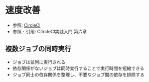 # 速度改善
- 参照: [CircleCI](https://circleci.com/docs/ja/2.0/about-circleci/#section=welcome)
- 参照・引用: CitrcleCI実践入門 第六章

## 複数ジョブの同時実行
- ジョブは並列に実行される
- 依存関係がないジョブは同時実行することで実行時間を短縮できる
- ジョブ同士の依存関係を整理し、不要なジョブ間の依存を排除する
